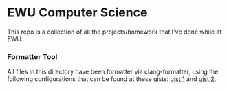 # EWU Computer Science

This repo is a collection of all the projects/homework that I've done while at EWU.

### Formatter Tool

All files in this directory have been formatter via clang-formatter, using the following configurations that can be found at these gists: [gist 1](https://gist.github.com/StrangeRanger/8f03b433f8ecf3ad425141a56f3f5dcc) and [gist 2](https://gist.github.com/StrangeRanger/2972f774afd20105d3a713677ba92e38).
